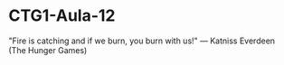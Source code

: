 # CTG1-Aula-12 

"Fire is catching and if we burn, you burn with us!" ― Katniss Everdeen (The Hunger Games)